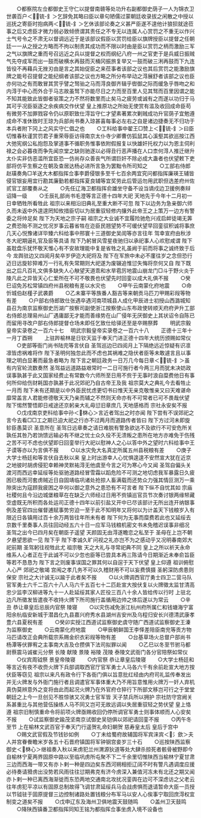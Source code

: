 <!-- { "loadSidebar": true } -->
　　○都察院左佥都御史王守仁以提督南赣等处功升右副都御史荫子一人为锦衣卫世袭百户＜锍-釒＞乞辞免其略曰臣以章句陋儒过蒙朝廷收录拔之闲散之中授以巡抚之寄臣时抱病两＜锍-釒＞乞休该部论奏之义甚严臣遂不遑他计狼狈就途莅事之后又虑臣才微力弱必致倾偾谓其责任之不专无以连属人心赏罚之不重无以作兴士气号令之不肃无以督调远近于是该部议假臣以赏罚给臣以旗牌授臣以提督之任朝廷一一从之授之方略而不拘以制责其成功而不限以时由是臣以赏罚之柄而激励三军之气以旗牌之重而号召远近之兵以提督之权而纲纪八府一州之官吏于是兵威日振贼气先夺成军而出一鼓而破横水再鼓而灭桶冈振旅复举又一鼓而破三浰再鼓而下九连皆役不再藉兵无挫刃由是言之其始促臣之来莅事者该部之议也其后赏罚之能激励旗牌之能号召提督之能纪纲者该部之议也方略之所分布举动之淂展舒者该部之议也臣亦何功之有而敢冒其赏乎譬之驽骀之马而淂良御齐辑乎辔御之际而缓急乎唇吻之和内淂于中心而外合于马志故虽驽下亦能尽日之力而至百里人见其驽而百里因谓之能不知其能致此皆御者驱策之力不然将数里而止矣马之疲劳或诚有之而遂以功归于马其可乎况臣驱逐之余疾病交作伏望  皇上推原功之所始无使赏有滥及收回成命臣苟有微劳不加罪戮容令仍以原职致仕淂旨守仁才望素著累次剿贼成功升官荫子宜勉遵成命不准休致时王琼为兵部尚书奏入琼甚喜每事必左右之自是诸边捷奏无不归功于本兵者附下冈上之风实守仁倡之也
　　○工科给事中翟王□赞上＜锍-釒＞曰臣切惟春秋谨赏罚君子重荣辱臣访得南京太仆寺少卿曹仿狐鼠其心溪壑其欲巡按江西大弛宪纲公私抱怨及掌道事不循职务惟事依附假报复以快雄奸托权力以为恩主伺利禄之会必暮夜而争先闻京堂之缺则驰逐以必得丑行恶声播在人口柰何淂人推迁继升太仆实非仿恶滥所宜臣恐一仿尚存众善丧气所谓巨奸不除必成大蛊者也伏望敕下吏部将仿平生察之在朝及查居达杨必进所言急为罢黜令所司知之
　　○工部右侍郎赵璜奏角□羊送大木都指挥佥事李爵侵银多至千七百余两宜究问都指挥廉瑛王辅皆侵官银妄用宜行勘其廉勤若都指挥夏良辅等宜奖劳此后管运勿用武职但选差府州佐贰官工部覆奏从之
　　○先任辽海卫都指挥俞雄坐守备不设当谪戍边卫援例奏辩诏降一级
　　○壬辰礼部尚书毛澄等言正德十四年大祀  天地先于今年十二月初一日幸牺牲所看牲此  祖宗以来相沿旧典礼至重大断不可忽  陛下以边务为急亲御六师久而未返中外遑遑罔知攸措臣切以为居重驭轻修内攘外此帝王之上策万一边方有警委之将帅足矣  陛下为天地之宗子嗣  祖宗之大业诚不宜履险驰危兴戎启衅徒竭无筭之费恐贻不测之忧况岁事云暮省牲在迩臣民翘望势不可缓伏望早回銮驭积诚将事庶几天心悦豫诸详毕臻六科给事中邢寰十三道御史吴訚等亦言往年  驾幸宣府由秋涉冬大祀期逼礼官及臣等具请  陛下乃躬冒风雪星夜驰归以承祀事人心欢慰咸谓  陛下虽耽盘乐犹怀敬天惟心有不安故理能中复是省牲之礼虽阙于前而将事之诚终致于后今  龙舆驻边又四阅月矣卒岁伊迩大祀将及  陛下在军旅中未必不廑往岁之念但恐行迈日远旋轸猝难万一行礼有失常期则大祀遂为废辍追惟愆失悔将奈何又自  陛下既出之后凡百礼文俱多缺失人心觖望天道乖和水旱雹厉地震山崩龙门□斗于野火炎于陵凡此之异皆天心仁爱所在不可不敬畏也伏望先时回銮以成大礼俱不报
　　○癸巳诏免苏松常镇四府州县税粮有差以水灾也
　　○甲午云南蒙化府地震
　　○命忻城伯赵槿子武袭爵
　　○乙未寨平等族番人豁吉等来朝贡马匹刀甲赐彩叚等物有差
　　○户部右侍郎致仕张遇卒遇河南项城县人成化甲辰进士初授山西潞城知县召为南京监察御史历湖广按察司副使浙江按察使山东布政使转顺天府府尹升工部右侍郎总理易州山厂遇庸鄙无才能而善缘势在山厂侵年无厌御史上其状诏令自陈已而留用寻改户部右侍郎提督仓场未即任乞致仕给驿还至是卒赐祭葬
　　明武宗毅皇帝实录卷之一百六十七
　明武宗毅皇帝实录卷之一百六十八
　　正德十三年十一月丁酉朔
　　上驻跸榆林是日钦天监于奉天门进正德十四年大统历颁赐如常仪
　　○吏部等衙门尚书陆完等言伏自  圣驾巡边已四阅月上下隔绝远近惊疑有识凛凛皆虑祸难将作  陛下圣明何独忽此而不虑也其祸难之隐伏者臣等未敢遽言且以事理之明白显著而最急者略为  陛下言之朝廷政务一日万几今每日章＜锍-釒＞虽有内官轮流数奏然  圣驾益远道路益艰常时一二日可施行者今两三月而犹未决妨政误事孰甚于此又国家经费止有常数今六师所至日用不赀于无事时浪自糜费他日有事何所仰给伤财耗国亦孰甚于此况郊祀乃自古帝王及我  祖宗莫大之典礼今去看牲止一月而  陛下未有还期是以中外臣民忧虑更切书曰惟天无亲克敬惟亲又曰天难谌命靡常盖言人君能修德敬天天乃亲而辅之不然则天命亦有不可常者已可不畏哉伏望  陛下惕然警悟即日戒途还京躬亲大礼毋愆旧章庶几  天地感格而  宗社永安矣不报
　　○戊戌南京吏科给事中孙＜棥心＞言近者驾出之时亦闻  陛下尝有不误郊祀之言今去看□□工之期已迫大祀之行亦不过两月而道路传者皆曰  陛下方过河未即旋轸臣愚莫识  圣意所在  圣驾日远章奏之请日难脱有警急欲达不及欲行不可安危所关孰任其咎乃若饷馈远输必有不继之忧士众久役不无溃叛之患所在地方亦难免于伤残之苦不可不虑也伏望即日回銮举行大祀以慰神人之心以答中外之望时六科给事中王子谟等亦以为言俱不报
　　○以水灾免大名真定所属五州县税粮有差
　　○庚子大学士杨廷和等言伏自去秋以来  皇上时出游幸人心忧惧遑遑不安然宣大犹在近京之地彼时胡虏侵犯幸赖神灵默祐淂无他虞至今言之可为寒心今又闻  圣驾自偏头关渡河而西远幸延绥等处驱驰道路经冒雪霜以蹈危险不可测之地切虑我军暴露日久疲困已极而河套虏贼近日自固靖临巩诸处抢掠人畜满载而还势众力强其情叵测万一乘隙突出为寇顾我疲困之卒何以御之意外之患恐有不可言者  陛下纵不自忧其如  宗庙  社稷何且今沿边城堡粮草在在缺乏六师经过日用不赀镇巡官员节次奏讨银两缘帑藏空虚既无所积而各处运司正德十四年以前引盐又开中已尽该部计无所出连开纳银事例及差官四出催督逋赋事势穷迫一至于此不知明年又将何以为计盖天下钱粮岁入有限近日各镇用过百十余万两皆往年所未有者  陛下何为无事而糜费若此也又延绥去京数千里奏事人员往回动经五六十日一应军马钱粮机密文书未免稽迟误事非细况  圣驾之出今已四月矣在朝臣子遥望  天颜固无由淂遂瞻恋之私至于  圣母在上岂不朝夕悬望思欲一见  陛下乎  陛下孝诚久旷问视之礼亦岂不为之感动乎又况明春南郊大祀前期  圣驾躬往视牲此尤  祖宗敬  天之大礼与寻常祀典不同  皇上之所以祈天永命维系人心者正在于此诚不可以少忽也臣等已尝具本再三陈请今日期渐近未奉俞旨臣等若不恳恳为  陛下言之则废事误国之罪其何以自逭于天下伏望  皇上仰遵  祖训俯慰人心严  郊祀之敬竭  宫闱之孝几务不可以久稽财用不可以妄费慎摄  圣躬深防虏患则保安  宗社之大计诚无以踰于此者矣不报
　　○以火牌调西官厅勇士四卫二营马队官军勇士六千二百六十八人马六千五百七十二匹赴宣大按伏复以火牌徵太监甘清高忠少监李汉柳进等九十一人赴延绥其家人匠役三百八十余人皆给传以行时  上驻北边凡所徵发皆遣夜不收持火牌下所司施行盖循用边帅之体后遂以为常云
　　○辛丑  恭让章皇后忌辰内官祭  陵寝
　　○以灾伤减免浙江杭州府所属仁和钱塘海宁富阳余杭临安新城于潜昌化九县嘉兴府秀水县湖州吉安州及乌程归安长兴德清武康孝豊六县夏税有差
　　○癸卯实授江西道试监察御史虞守随广西道试监察御史王溱为监察御史
　　○云南蒙化府地震
　　○甲辰朝鲜国王李怿差陪臣南兖等贡方物马匹请改正会典所载宗系赐金织衣彩叚等物有差
　　○台基草场火总督户部尚书杨潭等伏罪宥之主事南大吉及仓攒俱下法司拟罪以闻
　　○乙巳以冬至节驸马都尉蔡震马诚崔元分祭  长陵  献陵  景陵  裕陵  茂陵  泰陵文武衙门各分官陪祭如常仪
　　○仪宾周钺祭  景皇帝陵寝
　　○内官祭  恭让章皇后陵寝
　　○大学士杨廷和等言近有夜不收赍火牌下兵部调取西官厅官军勇士人马各六千有余前赴宣大地方按伏臣等窃见  祖宗以来凡有政令行下各衙门俱以旨意批红经由内府司礼监传奉发出并无火牌发与外衙门施行者且调遣官军事体重大乃不用旨意惟用火牌万一奸人弃机真伪莫辨意外之变将由此而起况火牌乃在外官府仓猝行下所部文移岂可行之于堂堂朝廷之上今一旦创见不胜惊骇又况勇士官军皆  天子禁兵所以拥护  宗社防守宫阙关系甚重比与其他营伍操练人马不同又岂可无故远调以失居重驭轻之势伏望  皇上恪遵  祖宗旧制慎重命令将前项火牌亟赐收回仍停所调官军勇士则事体顺而人心安矣不报
　　○试监察御史踰茂坚南京试御史吴铠俱以郊祀请回銮不报
　　○丙午冬至节  上在榆林文武百官于奉天门行遥贺礼命妇朝贺  慈寿皇太后  皇后于宫中
　　○赐文武官假及节钱钞如例
　　○丁未给蜀府故辅国将军宾涞宾＜氵歛＞夫人并宫眷餋瞻米岁各五十石晋府镇国将军钟钢宫妾岁三十石
　　○巡按陕西监察御史＜棥心＞继祖奏入秋以来虏犯兰州渭源狄道等处大肆杀掠死者骸骨被野即今自榆林宁夏两界固原中路以至临巩虏所屯聚不下二千余里切惟陕西当榆林宁夏甘肃三边而西海一带又有亦卜剌一种是四边矣东西河朔相拒辽阔不时有警凡遇调度应援必待奏请猾虏出没势若风雨往往愆期弗克有济今虏深入兼值河冻未有北还之期又闻亦卜剌一种已离西海渐徙而东恐两地交通南北攻扰况銮舆在边可不深虑访之父老云往年虏犯平凉以有固原总制故得飞调甘肃延绥兵马会战虏惧而退请暂命大臣一员授以节钺驻于固原提督三边控制诸路处置钱粮分布军马以安人心俟事宁取回庶淂权宜制变之道矣不报
　　○戊申辽东及海州卫俱地震天鼓随鸣
　　○盖州卫天鼓鸣
　　○降陕西镇番卫都指挥同知王铭为都指挥佥事坐虏入境不设备也
